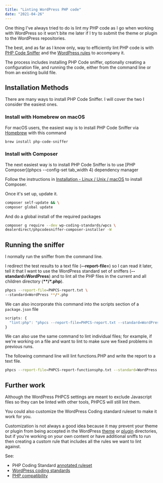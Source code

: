 ```yaml
---
title: "Linting WordPress PHP code"
date: "2021-04-26"
---
```


One thing I've always tried to do is lint my PHP code as I go when working with WordPress so it won't bite me later if I try to submit the theme or plugin to the WordPress repositories.

The best, and as far as I know only, way to efficiently lint PHP code is with [PHP Code Sniffer](https://github.com/squizlabs/PHP_CodeSniffer) and the [WordPress rules](https://github.com/squizlabs/PHP_CodeSniffer) to accompany it.

The process includes installing PHP Code sniffer, optionally creating a configuration file, and running the code, either from the command line or from an existing build file.

## Installation Methods

There are many ways to install PHP Code Sniffer. I will cover the two I consider the easiest ones.

### Install with Homebrew on macOS

For macOS users, the easiest way is to install PHP Code Sniffer via [Homebrew](https://brew.sh/) with this command

```bash
brew install php-code-sniffer
```

### Install with Composer

The next easiest way is to install PHP Code Sniffer is to use \[PHP Composer\](phpcs --config-set tab\_width 4) dependency manager

Follow the instructions in [Installation - Linux / Unix / macOS](https://getcomposer.org/doc/00-intro.md#installation-linux-unix-macos) to install Composer.

Once it's set up, update it.

```bash
composer self-update && \
composer global update
```

And do a global install of the required packages

```bash
composer g require --dev wp-coding-standards/wpcs \
dealerdirect/phpcodesniffer-composer-installer -W
```

## Running the sniffer

I normally run the sniffer from the command line.

I redirect the test results to a text file (**\--report-file=**) so I can read it later, tell it that I want to use the WordPress standard set of sniffers (**\--standard=WordPress**) and to lint all the PHP files in the current and all children directory (**\*\*/\*.php**).

```bash
phpcs --report-file=PHPCS-report.txt \
--standard=WordPress **/*.php
```

We can also incorporate this command into the scripts section of a `package.json` file

```js
scripts: {
  "lint:php": "phpcs --report-file=PHPCS-report.txt --standard=WordPress **/*.php"
}
```

We can also use the same command to lint individual files; for example, if we're working on a file and want to lint to make sure we fixed problems in previous runs.

The following command line will lint functions.PHP and write the report to a text file.

```bash
phpcs --report-file=PHPCS-report-functionsphp.txt --standard=WordPress functions.php
```

## Further work

Although the WordPress PHPCS settings are meant to exclude Javascript files so they can be linted with other tools, PHPCS will still lint them.

You could also customize the WordPress Coding standard ruleset to make it work for you.

Customization is not always a good idea because it may prevent your theme or plugin from being accepted in the WordPress [theme](https://wordpress.org/themes/) or [plugin](https://wordpress.org/plugins/) directories, but if you're working on your own content or have additional sniffs to run then creating a custom rule that includes all the rules we want to lint against.

See:

- PHP Coding Standard [annotated ruleset](https://github.com/squizlabs/PHP_CodeSniffer/wiki/Annotated-ruleset.xml)
- [WordPress coding standards](https://github.com/WordPress-Coding-Standards/WordPress-Coding-Standards)
- [PHP compatibility](https://github.com/wimg/PHPCompatibility)
